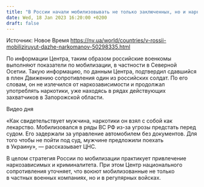 ```yaml
---
title: "В России начали мобилизовывать не только заключенных, но и наркозависимых — Центр нацсопротивления"
date: Wed, 18 Jan 2023 16:20:00 +0200
draft: false
---
```

Источник: Новое Время https://nv.ua/world/countries/v-rossii-mobiliziruyut-dazhe-narkomanov-50298335.html


 По информации Центра, таким образом российские военкомы выполняют показатели по мобилизации, в частности в Северной Осетии. Такую информацию, по данным Центра, подтвердил сдавшийся в плен Движению сопротивления один из российских солдат. По его словам, он не излечился от наркозависимости и продолжал употреблять наркотики, уже находясь в рядах действующих захватчиков в Запорожской области.

  Видео дня   

«Как свидетельствует мужчина, наркотики он взял с собой как лекарство. Мобилизовался в ряды ВС РФ из-за угрозы предстать перед судом. Его задержали за управление автомобилем без документов. Для того чтобы не пойти под суд, мужчине предложили поехать в Украину», — рассказывает ЦНС.

В целом стратегия России по мобилизации практикует привлечение наркозависимых и криминалитета. При этом Центр национального сопротивления уточняет, что воюют мобилизованные не только в частных военных компаниях, но и в регулярных войсках.
